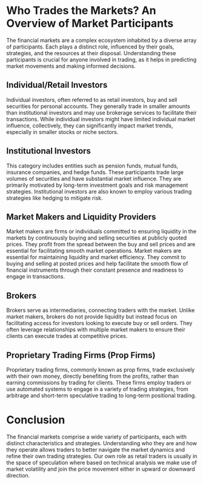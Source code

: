 # Who Trades the Markets? An Overview of Market Participants

The financial markets are a complex ecosystem inhabited by a diverse array of participants. Each plays a distinct role, influenced by their goals, strategies, and the resources at their disposal. Understanding these participants is crucial for anyone involved in trading, as it helps in predicting market movements and making informed decisions.

## Individual/Retail Investors

Individual investors, often referred to as retail investors, buy and sell securities for personal accounts. They generally trade in smaller amounts than institutional investors and may use brokerage services to facilitate their transactions. While individual investors might have limited individual market influence, collectively, they can significantly impact market trends, especially in smaller stocks or niche sectors.

## Institutional Investors

This category includes entities such as pension funds, mutual funds, insurance companies, and hedge funds. These participants trade large volumes of securities and have substantial market influence. They are primarily motivated by long-term investment goals and risk management strategies. Institutional investors are also known to employ various trading strategies like hedging to mitigate risk.

## Market Makers and Liquidity Providers

Market makers are firms or individuals committed to ensuring liquidity in the markets by continuously buying and selling securities at publicly quoted prices. They profit from the spread between the buy and sell prices and are essential for facilitating smooth market operations. Market makers are essential for maintaining liquidity and market efficiency. They commit to buying and selling at posted prices and help facilitate the smooth flow of financial instruments through their constant presence and readiness to engage in transactions.

## Brokers

Brokers serve as intermediaries, connecting traders with the market. Unlike market makers, brokers do not provide liquidity but instead focus on facilitating access for investors looking to execute buy or sell orders. They often leverage relationships with multiple market makers to ensure their clients can execute trades at competitive prices.

## Proprietary Trading Firms (Prop Firms)

Proprietary trading firms, commonly known as prop firms, trade exclusively with their own money, directly benefiting from the profits, rather than earning commissions by trading for clients. These firms employ traders or use automated systems to engage in a variety of trading strategies, from arbitrage and short-term speculative trading to long-term positional trading.

# Conclusion

The financial markets comprise a wide variety of participants, each with distinct characteristics and strategies. Understanding who they are and how they operate allows traders to better navigate the market dynamics and refine their own trading strategies. Our own role as retail traders is usually in the space of speculation where based on technical analysis we make use of market volatility and join the price movement either in upward or downward direction.
